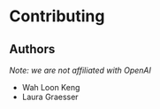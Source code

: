 # <a name="contributing"></a>Contributing

## Authors

_Note: we are not affiliated with OpenAI_

- Wah Loon Keng
- Laura Graesser
